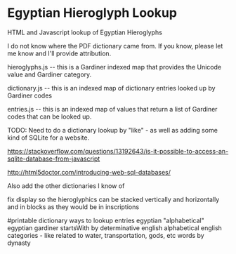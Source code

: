 # Egyptian Hieroglyph Lookup
HTML and Javascript lookup of Egyptian Hieroglyphs

I do not know where the PDF dictionary came from.  If you know, please let me know and I'll provide attribution.

hieroglyphs.js -- this is a Gardiner indexed map that provides the Unicode value and Gardiner category.

dictionary.js -- this is an indexed map of dictionary entries looked up by Gardiner codes 

entries.js -- this is an indexed map of values that return a list of Gardiner codes that can be looked up.

TODO: Need to do a dictionary lookup by "like" - as well as adding some kind of SQLite for a website.

https://stackoverflow.com/questions/13192643/is-it-possible-to-access-an-sqlite-database-from-javascript

http://html5doctor.com/introducing-web-sql-databases/

Also add the other dictionaries I know of

fix display so the hieroglyphics can be stacked vertically and horizontally and in blocks as they would be in inscriptions

#printable dictionary
ways to lookup entries
egyptian "alphabetical"
egyptian gardiner startsWith
by determinative
english alphabetical
english categories - like related to water, transportation, gods, etc
words by dynasty

